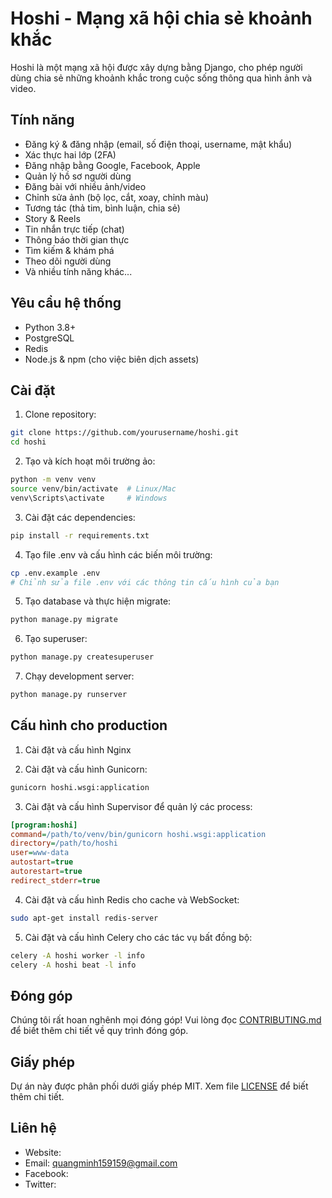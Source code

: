 # Hoshi - Mạng xã hội chia sẻ khoảnh khắc

Hoshi là một mạng xã hội được xây dựng bằng Django, cho phép người dùng chia sẻ những khoảnh khắc trong cuộc sống thông qua hình ảnh và video.

## Tính năng

- Đăng ký & đăng nhập (email, số điện thoại, username, mật khẩu)
- Xác thực hai lớp (2FA)
- Đăng nhập bằng Google, Facebook, Apple
- Quản lý hồ sơ người dùng
- Đăng bài với nhiều ảnh/video
- Chỉnh sửa ảnh (bộ lọc, cắt, xoay, chỉnh màu)
- Tương tác (thả tim, bình luận, chia sẻ)
- Story & Reels
- Tin nhắn trực tiếp (chat)
- Thông báo thời gian thực
- Tìm kiếm & khám phá
- Theo dõi người dùng
- Và nhiều tính năng khác...

## Yêu cầu hệ thống

- Python 3.8+
- PostgreSQL
- Redis
- Node.js & npm (cho việc biên dịch assets)

## Cài đặt

1. Clone repository:
```bash
git clone https://github.com/yourusername/hoshi.git
cd hoshi
```

2. Tạo và kích hoạt môi trường ảo:
```bash
python -m venv venv
source venv/bin/activate  # Linux/Mac
venv\Scripts\activate     # Windows
```

3. Cài đặt các dependencies:
```bash
pip install -r requirements.txt
```

4. Tạo file .env và cấu hình các biến môi trường:
```bash
cp .env.example .env
# Chỉnh sửa file .env với các thông tin cấu hình của bạn
```

5. Tạo database và thực hiện migrate:
```bash
python manage.py migrate
```

6. Tạo superuser:
```bash
python manage.py createsuperuser
```

7. Chạy development server:
```bash
python manage.py runserver
```

## Cấu hình cho production

1. Cài đặt và cấu hình Nginx

2. Cài đặt và cấu hình Gunicorn:
```bash
gunicorn hoshi.wsgi:application
```

3. Cài đặt và cấu hình Supervisor để quản lý các process:
```ini
[program:hoshi]
command=/path/to/venv/bin/gunicorn hoshi.wsgi:application
directory=/path/to/hoshi
user=www-data
autostart=true
autorestart=true
redirect_stderr=true
```

4. Cài đặt và cấu hình Redis cho cache và WebSocket:
```bash
sudo apt-get install redis-server
```

5. Cài đặt và cấu hình Celery cho các tác vụ bất đồng bộ:
```bash
celery -A hoshi worker -l info
celery -A hoshi beat -l info
```

## Đóng góp

Chúng tôi rất hoan nghênh mọi đóng góp! Vui lòng đọc [CONTRIBUTING.md](CONTRIBUTING.md) để biết thêm chi tiết về quy trình đóng góp.

## Giấy phép

Dự án này được phân phối dưới giấy phép MIT. Xem file [LICENSE](LICENSE) để biết thêm chi tiết.

## Liên hệ

- Website: 
- Email: quangminh159159@gmail.com
- Facebook: 
- Twitter:  
 